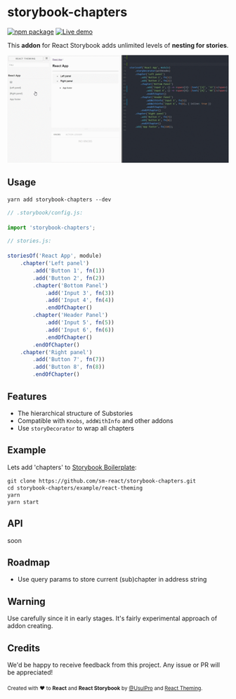 # storybook-chapters 
[![npm package](https://badge.fury.io/js/storybook-chapters.svg)](https://badge.fury.io/js/storybook-chapters)
[![Live demo](https://img.shields.io/badge/Live%20Demo-%20Storybook-brightgreen.svg)](https://sm-react.github.io/storybook-chapters)

This **addon** for React Storybook adds unlimited levels of **nesting for stories**. 


[![preview](doc/img/preview.gif)](https://raw.githubusercontent.com/sm-react/storybook-chapters/master/doc/img/preview.gif)


## Usage

```shell
yarn add storybook-chapters --dev
```

```js
// .storybook/config.js:

import 'storybook-chapters';

```

```js
// stories.js:

storiesOf('React App', module)
    .chapter('Left panel')
        .add('Button 1', fn(1))
        .add('Button 2', fn(2))
        .chapter('Bottom Panel')
            .add('Input 3', fn(3))
            .add('Input 4', fn(4))
            .endOfChapter()
        .chapter('Header Panel')
            .add('Input 5', fn(5))
            .add('Input 6', fn(6))
            .endOfChapter()
        .endOfChapter()
    .chapter('Right panel')
        .add('Button 7', fn(7))
        .add('Button 8', fn(8))
        .endOfChapter()
```

## Features

- The hierarchical structure of Substories
- Compatible with `Knobs`, `addWithInfo` and other addons
- Use `storyDecorator` to wrap all chapters

## Example

Lets add 'chapters' to [Storybook Boilerplate](https://github.com/sm-react/react-theming#storybook-boilerplate-project):

```shell
git clone https://github.com/sm-react/storybook-chapters.git
cd storybook-chapters/example/react-theming
yarn
yarn start

```

## API

soon

## Roadmap

- Use query params to store current (sub)chapter in address string

## Warning

Use carefully since it in early stages. It's fairly experimental approach of addon creating. 

## Credits

We'd be happy to receive feedback from this project. Any issue or PR will be appreciated!

<div align="left" style="height: 16px;"><sub>Created with ❤︎ to <b>React</b> and <b>React Storybook</b> by <a href="https://twitter.com/UsulPro">@UsulPro</a> and     <a href="https://github.com/sm-react/react-theming">React Theming</a>.</sub></div>
